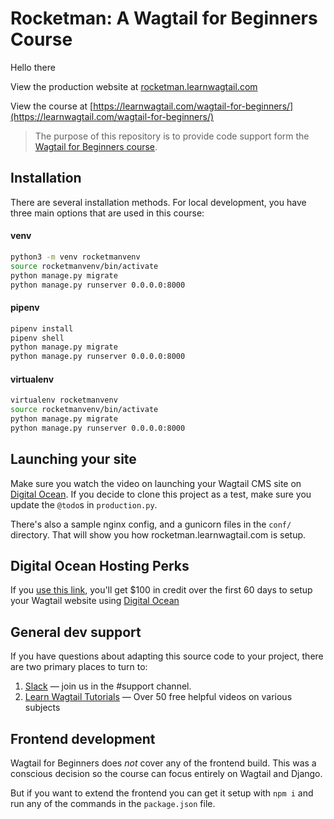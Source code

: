 # Rocketman: A Wagtail for Beginners Course

Hello there

View the production website at [rocketman.learnwagtail.com](http://rocketman.learnwagtail.com)

View the course at [https://learnwagtail.com/wagtail-for-beginners/](https://learnwagtail.com/wagtail-for-beginners/)

> The purpose of this repository is to provide code support form the [Wagtail for Beginners course](https://learnwagtail.com/wagtail-for-beginners/).

## Installation
There are several installation methods. For local development, you have three main options that are used in this course:

#### venv
```bash
python3 -m venv rocketmanvenv
source rocketmanvenv/bin/activate
python manage.py migrate
python manage.py runserver 0.0.0.0:8000
```

#### pipenv
```bash
pipenv install
pipenv shell
python manage.py migrate
python manage.py runserver 0.0.0.0:8000
```

#### virtualenv
```bash
virtualenv rocketmanvenv
source rocketmanvenv/bin/activate
python manage.py migrate
python manage.py runserver 0.0.0.0:8000
```

## Launching your site
Make sure you watch the video on launching your Wagtail CMS site on [Digital Ocean](https://m.do.co/c/7598914bd459). If you decide to clone this project as a test, make sure you update the `@todo`s in `production.py`.

There's also a sample nginx config, and a gunicorn files in the `conf/` directory. That will show you how rocketman.learnwagtail.com is setup.

## Digital Ocean Hosting Perks
If you [use this link](https://m.do.co/c/7598914bd459), you'll get $100 in credit over the first 60 days to setup your Wagtail website using [Digital Ocean](https://m.do.co/c/7598914bd459)

## General dev support
If you have questions about adapting this source code to your project, there are two primary places to turn to:

1. [Slack](https://wagtail.io/slack) — join us in the #support channel.
2. [Learn Wagtail Tutorials](https://wagtail.io/course) — Over 50 free helpful videos on various subjects

## Frontend development
Wagtail for Beginners does _not_ cover any of the frontend build. This was a conscious decision so the course can focus entirely on Wagtail and Django.

But if you want to extend the frontend you can get it setup with `npm i` and run any of the commands in the `package.json` file.
